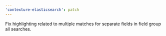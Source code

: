 ```yaml
---
'contexture-elasticsearch': patch
---
```


Fix highlighting related to multiple matches for separate fields in field group all searches.
